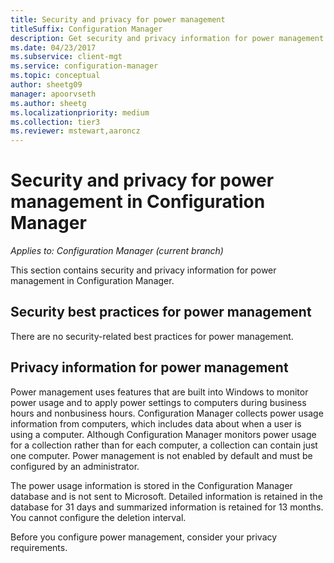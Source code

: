 ```yaml
---
title: Security and privacy for power management
titleSuffix: Configuration Manager
description: Get security and privacy information for power management in Configuration Manager.
ms.date: 04/23/2017
ms.subservice: client-mgt
ms.service: configuration-manager
ms.topic: conceptual
author: sheetg09
manager: apoorvseth
ms.author: sheetg
ms.localizationpriority: medium
ms.collection: tier3
ms.reviewer: mstewart,aaroncz 
---
```

# Security and privacy for power management in Configuration Manager

*Applies to: Configuration Manager (current branch)*

This section contains security and privacy information for power management in Configuration Manager.  

## Security best practices for power management  
 There are no security-related best practices for power management.  

## Privacy information for power management  
 Power management uses features that are built into Windows to monitor power usage and to apply power settings to computers during business hours and nonbusiness hours. Configuration Manager collects power usage information from computers, which includes data about when a user is using a computer. Although Configuration Manager monitors power usage for a collection rather than for each computer, a collection can contain just one computer. Power management is not enabled by default and must be configured by an administrator.  

 The power usage information is stored in the Configuration Manager database and is not sent to Microsoft. Detailed information is retained in the database for 31 days and summarized information is retained for 13 months. You cannot configure the deletion interval.  

 Before you configure power management, consider your privacy requirements.  
